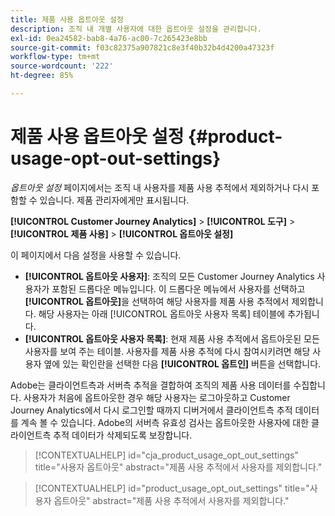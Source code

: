 ```yaml
---
title: 제품 사용 옵트아웃 설정
description: 조직 내 개별 사용자에 대한 옵트아웃 설정을 관리합니다.
exl-id: 0ea24582-bab8-4a76-ac00-7c265423e8bb
source-git-commit: f03c82375a907821c8e3f40b32b4d4200a47323f
workflow-type: tm+mt
source-wordcount: '222'
ht-degree: 85%

---
```


# 제품 사용 옵트아웃 설정 {#product-usage-opt-out-settings}

_옵트아웃 설정_ 페이지에서는 조직 내 사용자를 제품 사용 추적에서 제외하거나 다시 포함할 수 있습니다. 제품 관리자에게만 표시됩니다.

**[!UICONTROL Customer Journey Analytics]** > **[!UICONTROL 도구]** > **[!UICONTROL 제품 사용]** > **[!UICONTROL 옵트아웃 설정]**

이 페이지에서 다음 설정을 사용할 수 있습니다.

* **[!UICONTROL 옵트아웃 사용자]**: 조직의 모든 Customer Journey Analytics 사용자가 포함된 드롭다운 메뉴입니다. 이 드롭다운 메뉴에서 사용자를 선택하고 **[!UICONTROL 옵트아웃]**&#x200B;을 선택하여 해당 사용자를 제품 사용 추적에서 제외합니다. 해당 사용자는 아래 [!UICONTROL 옵트아웃 사용자 목록] 테이블에 추가됩니다.
* **[!UICONTROL 옵트아웃 사용자 목록]**: 현재 제품 사용 추적에서 옵트아웃된 모든 사용자를 보여 주는 테이블. 사용자를 제품 사용 추적에 다시 참여시키려면 해당 사용자 옆에 있는 확인란을 선택한 다음 **[!UICONTROL 옵트인]** 버튼을 선택합니다.

Adobe는 클라이언트측과 서버측 추적을 결합하여 조직의 제품 사용 데이터를 수집합니다. 사용자가 처음에 옵트아웃한 경우 해당 사용자는 로그아웃하고 Customer Journey Analytics에서 다시 로그인할 때까지 디버거에서 클라이언트측 추적 데이터를 계속 볼 수 있습니다. Adobe의 서버측 유효성 검사는 옵트아웃한 사용자에 대한 클라이언트측 추적 데이터가 삭제되도록 보장합니다.

>[!CONTEXTUALHELP]
>id="cja_product_usage_opt_out_settings"
>title="사용자 옵트아웃"
>abstract="제품 사용 추적에서 사용자를 제외합니다."

>[!CONTEXTUALHELP]
>id="product_usage_opt_out_settings"
>title="사용자 옵트아웃"
>abstract="제품 사용 추적에서 사용자를 제외합니다."
